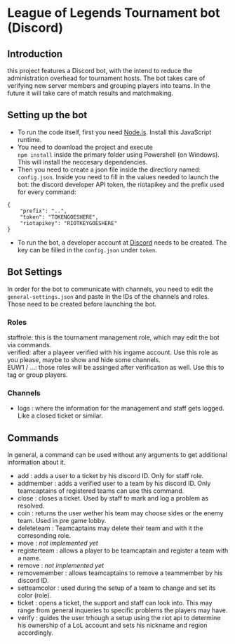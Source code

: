 # League of Legends Tournament bot (Discord)
## Introduction
this project features a Discord bot, with the intend to reduce the administration overhead for tournament hosts. The bot takes care of verifying new server members and grouping players into teams. In the future it will take care of match results and matchmaking.

## Setting up the bot
- To run the code itself, first you need [Node.js](https://nodejs.org/en/). Install this JavaScript runtime. 
- You need to download the project and execute  
`npm install` inside the primary folder using Powershell (on Windows). This will install the neccesary dependencies.  
- Then you need to create a json file inside the directiory named: `config.json`. Inside you need to fill in the values needed to launch the bot: the discord developer API token, the riotapikey and the prefix used for every command:  
```
{
	"prefix": "..",
	"token": "TOKENGOESHERE",
	"riotapikey": "RIOTKEYGOESHERE"
}
```  
- To run the bot, a developer account at [Discord](https://discord.com/developers/) needs to be created. The key can be filled in the `config.json` under `token`.  
## Bot Settings
In order for the bot to communicate with channels, you need to edit the `general-settings.json` and paste in the IDs of the channels and roles. Those need to be created before launching the bot.
### Roles
staffrole: this is the tournament management role, which may edit the bot via commands.  
verified: after a playeer verified with his ingame account. Use this role as you please, maybe to show and hide some channels.  
EUW1 / ...: those roles will be assinged after verification as well. Use this to tag or group players.  
### Channels
- logs : where the information for the management and staff gets logged. Like a closed ticket or similar.  
## Commands
In general, a command can be used without any arguments to get additional information about it.
- add : adds a user to a ticket by his discord ID. Only for staff role.
- addmember : adds a verified user to a team by his discord ID. Only teamcaptains of registered teams can use this command.
- close : closes a ticket. Used by staff to mark and log a problem as resolved.
- coin : returns the user wether his team may choose sides or the enemy team. Used in pre game lobby.
- deleteteam : Teamcaptains may delete their team and with it the corresonding role.
- move : *not implemented yet*
- registerteam : allows a player to be teamcaptain and register a team with a name.
- remove : *not implemented yet*
- removemember : allows teamcaptains to remove a teammember by his discord ID.
- setteamcolor : used during the setup of a team to change and set its color (role).
- ticket : opens a ticket, the support and staff can look into. This may range from general inqueries to specific problems the players may have.
- verify : guides the user trhough a setup using the riot api to determine his ownership of a LoL account and sets his nickname and region accordingly.
